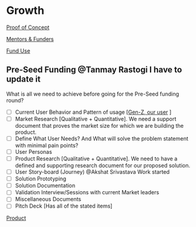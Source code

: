 # Growth

[Proof of Concept](Growth%20e48bedf046a54c7a9ccc556512f03475/Proof%20of%20Concept%202fda4527484546e9a78fe93d6c2bf58d.md)

[Mentors & Funders](Growth%20e48bedf046a54c7a9ccc556512f03475/Mentors%20&%20Funders%20e286b6e65b034ff5b09a4bdab560af85.md)

[Fund Use](Growth%20e48bedf046a54c7a9ccc556512f03475/Fund%20Use%2066676071ccf74227a84482e082f9895e.md)

## Pre-Seed Funding @Tanmay Rastogi I have to update it

What is all we need to achieve before going for the Pre-Seed funding round?

- [ ]  Current User Behavior and Pattern of usage [[Gen-Z, our user](Growth%20e48bedf046a54c7a9ccc556512f03475/Product%20a468879d015947c985f13cd9a56fab6c/Market%20Research%209ee7b57757eb462db2adae95187c2d8f/Gen-Z,%20our%20user%200dd5c97a4ff84605a67b12b4e0484f39.md) ]
- [ ]  Market Research [Qualitative + Quantitative]. We need a support document that proves the market size for which we are building the product.
- [ ]  Define What User Needs? And What will solve the problem statement with minimal pain points?
- [ ]  User Personas
- [ ]  Product Research [Qualitative + Quantitative]. We need to have a defined and supporting research document for our proposed solution.
- [ ]  User Story-board (Journey) @Akshat Srivastava Work started
- [ ]  Solution Prototyping
- [ ]  Solution Documentation
- [ ]  Validation Interview/Sessions with current Market leaders
- [ ]  Miscellaneous Documents
- [ ]  Pitch Deck [Has all of the stated items]

[Product](Growth%20e48bedf046a54c7a9ccc556512f03475/Product%20a468879d015947c985f13cd9a56fab6c.md)